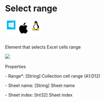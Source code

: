 # Select range

![](<../../../.gitbook/assets/image (54).png>)

\
Element that selects Excel cells range

![](../../../.gitbook/assets/Excel\_select\_range.png)

Properties

&#x20;\- Range\*: \[String] Collection cell range (A1:D12)‌

&#x20;\- Sheet name: \[String] Sheet name

&#x20;\- Sheet index: \[Int32] Sheet index
